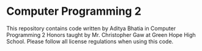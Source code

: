 # Computer Programming 2
This repository contains code written by Aditya Bhatia in Computer Programming 2 Honors taught by Mr. Christopher Gaw at Green Hope High School. Please follow all license regulations when using this code. 
